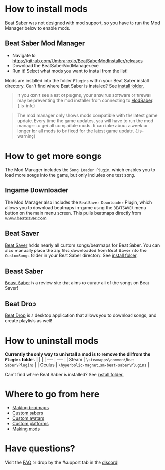 <!-- TITLE: Beginners Guide -->
<!-- SUBTITLE: Getting Started -->

# How to install mods

Beat Saber was not designed with mod support, so you have to run the Mod Manager below to enable mods.

## Beat Saber Mod Manager

* Navigate to https://github.com/Umbranoxio/BeatSaberModInstaller/releases
* Download the BeatSaberModManager.exe
* Run it! Select what mods you want to install from the list!


Mods are installed into the folder `Plugins` within your Beat Saber install directory.
Can't find where Beat Saber is installed? See [install folder.](faq/install-folder)

> If you don't see a list of plugins, your antivirus software or firewall may be preventing the mod installer from connecting to [ModSaber](https://www.modsaber.ml/).
{.is-info} 

> The mod manager only shows mods compatible with the latest game update.
> Every time the game updates, you will have to run the mod manager to get all compatible mods.
> It can take about a week or longer for all mods to be fixed for the latest game update.
{.is-warning}

# How to get more songs
The Mod Manager includes the `Song Loader Plugin`, which enables you to load more songs into the game, but only includes one test song.

## Ingame Downloader
The Mod Manager also includes the `BeatSaver Downloader` Plugin, which allows you to download beatmaps in-game using the `BEATSAVER` menu button on the main menu screen. This pulls beatmaps directly from www.beatsaver.com

## Beat Saver
[Beat Saver](https://www.beatsaver.com) holds nearly all custom songs/beatmaps for Beat Saber.
You can also manually place the zip files downloaded from Beat Saver into the `CustomSongs` folder in your Beat Saber directory. 
See [install folder](FAQ/install-folder).

## Beast Saber
[Beast Saber](https://www.bsaber.com) is a review site that aims to curate all of the songs on Beat Saver!

## Beat Drop
[Beat Drop](https://bsaber.com/beatdrop/) is a desktop application that allows you to download songs, and create playlists as well!

# How to uninstall mods
**Currently the only way to uninstall a mod is to remove the dll from the `Plugins` folder.**
|  |  |
| --- | --- |
| Steam | `\steamapps\common\Beat Saber\Plugins` |
| Oculus | `\hyperbolic-magnetism-beat-saber\Plugins` | 

Can't find where Beat Saber is installed? See [install folder.](faq/install-folder)

# Where to go from here
* [Making beatmaps](mapping)
* [Custom sabers](models/custom-sabers)
* [Custom avatars](models/custom-avatars)
* [Custom platforms](models/custom-platforms)
* [Making mods](modding)

# Have questions?
Visit the [FAQ](faq) or drop by the #support tab in the [discord](https://discord.gg/beatsabermods)!